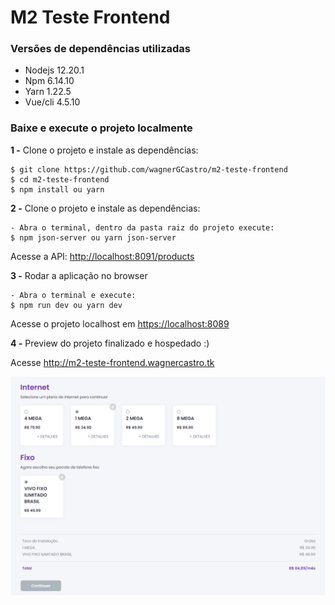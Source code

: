 # M2 Teste Frontend

### Versões de dependências utilizadas 
- Nodejs   12.20.1
- Npm      6.14.10
- Yarn     1.22.5
- Vue/cli  4.5.10

### Baixe e execute o projeto localmente

**1 -**  Clone o projeto e instale as dependências:
```
$ git clone https://github.com/wagnerGCastro/m2-teste-frontend
$ cd m2-teste-frontend
$ npm install ou yarn 
```

**2 -**  Clone o projeto e instale as dependências:
```
- Abra o terminal, dentro da pasta raiz do projeto execute:
$ npm json-server ou yarn json-server

```
Acesse a API: [http://localhost:8091/products](http://localhost:8091/products)

**3 -** Rodar a aplicação no browser
``` 
- Abra o terminal e execute:
$ npm run dev ou yarn dev
```
Acesse o projeto localhost em [https://localhost:8089](https://localhost:8089)


**4 -** Preview do projeto finalizado e hospedado :)

Acesse http://m2-teste-frontend.wagnercastro.tk

<img src="./assets/img/preview-img.png" alt="preview" >